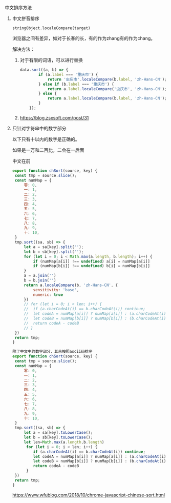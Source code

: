 中文排序方法

1. 中文拼音排序

   ` stringObject.localeCompare(target) `

   浏览器之间有差异，如对于长春的长，有的作为zhang有的作为chang。

   解决方法：

   1. 对于有限的词语，可以进行替换

      ```js
      data.sort((a, b) => {
              if (a.label === '重庆市') {
                  return '虫庆市'.localeCompare(b.label, 'zh-Hans-CN');
              } else if (b.label === '重庆市') {
                  return a.label.localeCompare('虫庆市', 'zh-Hans-CN');
              } else {
                  return a.label.localeCompare(b.label, 'zh-Hans-CN');
              }
          });
      ```

   2.  https://blog.zsxsoft.com/post/31 

2. 只针对字符串中的数字部分

   以下只有十以内的数字是正确的。

   如果是一万和二百比，二会在一后面

   中文在前

   ```js
   export function chSort(source, key) {
   	const tmp = source.slice();
   	const numMap = {
   		零: 0,
   		一: 1,
   		二: 2,
   		三: 3,
   		四: 4,
   		五: 5,
   		六: 6,
   		七: 7,
   		八: 8,
   		九: 9,
   		十: 10,
   	}
   	tmp.sort((sa, sb) => {
   		let a = sa[key].split('');
   		let b = sb[key].split('');
   		for (let i = 0; i < Math.max(a.length, b.length); i++) {
   			if (numMap[a[i]] !== undefined) a[i] = numMap[a[i]]
   			if (numMap[b[i]] !== undefined) b[i] = numMap[b[i]]
   		}
   		a = a.join('')
   		b = b.join('')
   		return a.localeCompare(b, 'zh-Hans-CN', {
   			sensitivity: 'base',
   			numeric: true
   		})
   		// for (let i = 0; i < len; i++) {
   		// 	if (a.charCodeAt(i) == b.charCodeAt(i)) continue;
   		// 	let codeA = numMap[a[i]] ? numMap[a[i]] : (a.charCodeAt(i) || 0);
   		// 	let codeB = numMap[b[i]] ? numMap[b[i]] : (b.charCodeAt(i) || 0);
   		// 	return codeA - codeB
   		// }
   	})
   	return tmp;
   }
   ```

   ```js
   除了中文中的数字部分，其余按照ascii码排序
   export function chSort(source, key) {
   	const tmp = source.slice();
   	const numMap = {
   		零: 0,
   		一: 1,
   		二: 2,
   		三: 3,
   		四: 4,
   		五: 5,
   		六: 6,
   		七: 7,
   		八: 8,
   		九: 9,
   		十: 10,
   	}
   	tmp.sort((sa, sb) => {
   		let a = sa[key].toLowerCase();
   		let b = sb[key].toLowerCase();
   		let len=Math.max(a.length,b.length)
   		 for (let i = 0; i < len; i++) {
   		 	if (a.charCodeAt(i) == b.charCodeAt(i)) continue;
   		 	let codeA = numMap[a[i]] ? numMap[a[i]] : (a.charCodeAt(i) || 0);
   		 	let codeB = numMap[b[i]] ? numMap[b[i]] : (b.charCodeAt(i) || 0);
   		 	return codeA - codeB
   		 }
   	})
   	return tmp;
   }
   ```

    https://www.wfublog.com/2018/10/chrome-javascript-chinese-sort.html 